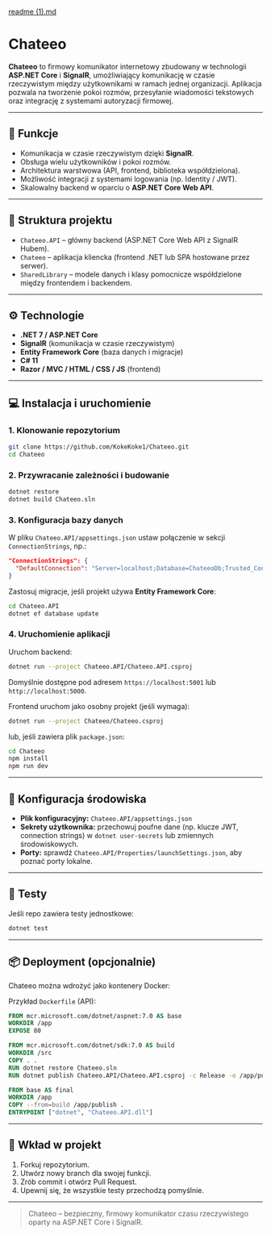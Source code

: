 [readme (1).md](https://github.com/user-attachments/files/22728851/readme.1.md)
# Chateeo

**Chateeo** to firmowy komunikator internetowy zbudowany w technologii **ASP.NET Core** i **SignalR**, umożliwiający komunikację w czasie rzeczywistym między użytkownikami w ramach jednej organizacji. Aplikacja pozwala na tworzenie pokoi rozmów, przesyłanie wiadomości tekstowych oraz integrację z systemami autoryzacji firmowej.

---

## 🚀 Funkcje

- Komunikacja w czasie rzeczywistym dzięki **SignalR**.
- Obsługa wielu użytkowników i pokoi rozmów.
- Architektura warstwowa (API, frontend, biblioteka współdzielona).
- Możliwość integracji z systemami logowania (np. Identity / JWT).
- Skalowalny backend w oparciu o **ASP.NET Core Web API**.

---

## 🧩 Struktura projektu

- `Chateeo.API` – główny backend (ASP.NET Core Web API z SignalR Hubem).
- `Chateeo` – aplikacja kliencka (frontend .NET lub SPA hostowane przez serwer).
- `SharedLibrary` – modele danych i klasy pomocnicze współdzielone między frontendem i backendem.

---

## ⚙️ Technologie

- **.NET 7 / ASP.NET Core**
- **SignalR** (komunikacja w czasie rzeczywistym)
- **Entity Framework Core** (baza danych i migracje)
- **C# 11**
- **Razor / MVC / HTML / CSS / JS** (frontend)

---

## 💻 Instalacja i uruchomienie

### 1. Klonowanie repozytorium

```bash
git clone https://github.com/KokeKoke1/Chateeo.git
cd Chateeo
```

### 2. Przywracanie zależności i budowanie

```bash
dotnet restore
dotnet build Chateeo.sln
```

### 3. Konfiguracja bazy danych

W pliku `Chateeo.API/appsettings.json` ustaw połączenie w sekcji `ConnectionStrings`, np.:

```json
"ConnectionStrings": {
  "DefaultConnection": "Server=localhost;Database=ChateeoDb;Trusted_Connection=True;MultipleActiveResultSets=true"
}
```

Zastosuj migracje, jeśli projekt używa **Entity Framework Core**:

```bash
cd Chateeo.API
dotnet ef database update
```

### 4. Uruchomienie aplikacji

Uruchom backend:

```bash
dotnet run --project Chateeo.API/Chateeo.API.csproj
```

Domyślnie dostępne pod adresem `https://localhost:5001` lub `http://localhost:5000`.

Frontend uruchom jako osobny projekt (jeśli wymaga):

```bash
dotnet run --project Chateeo/Chateeo.csproj
```

lub, jeśli zawiera plik `package.json`:

```bash
cd Chateeo
npm install
npm run dev
```

---

## 🔧 Konfiguracja środowiska

- **Plik konfiguracyjny:** `Chateeo.API/appsettings.json`
- **Sekrety użytkownika:** przechowuj poufne dane (np. klucze JWT, connection strings) w `dotnet user-secrets` lub zmiennych środowiskowych.
- **Porty:** sprawdź `Chateeo.API/Properties/launchSettings.json`, aby poznać porty lokalne.

---

## 🧪 Testy

Jeśli repo zawiera testy jednostkowe:

```bash
dotnet test
```

---

## 📦 Deployment (opcjonalnie)

Chateeo można wdrożyć jako kontenery Docker:

Przykład `Dockerfile` (API):

```dockerfile
FROM mcr.microsoft.com/dotnet/aspnet:7.0 AS base
WORKDIR /app
EXPOSE 80

FROM mcr.microsoft.com/dotnet/sdk:7.0 AS build
WORKDIR /src
COPY . .
RUN dotnet restore Chateeo.sln
RUN dotnet publish Chateeo.API/Chateeo.API.csproj -c Release -o /app/publish

FROM base AS final
WORKDIR /app
COPY --from=build /app/publish .
ENTRYPOINT ["dotnet", "Chateeo.API.dll"]
```

---

## 👥 Wkład w projekt

1. Forkuj repozytorium.
2. Utwórz nowy branch dla swojej funkcji.
3. Zrób commit i otwórz Pull Request.
4. Upewnij się, że wszystkie testy przechodzą pomyślnie.



---

> Chateeo – bezpieczny, firmowy komunikator czasu rzeczywistego oparty na ASP.NET Core i SignalR.

